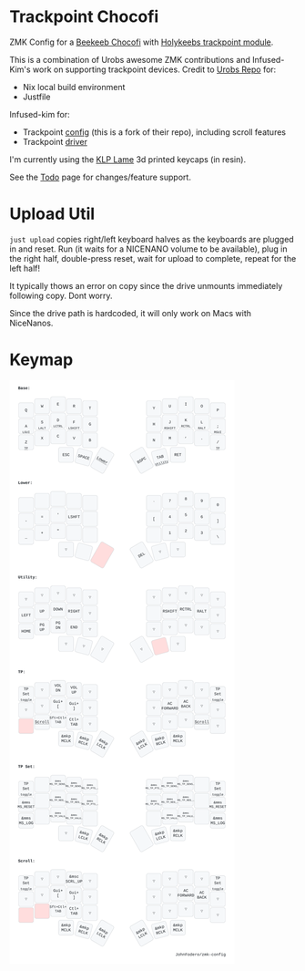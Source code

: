 # Trackpoint Chocofi

ZMK Config for a [Beekeeb Chocofi](https://shop.beekeeb.com/product/presoldered-chocofi-split-keyboard/?srsltid=AfmBOorOUkOTzw1I_VZ3Z22cdyD2wuMoCGy5-2uvoH9O_egl5vW5NNeG) with [Holykeebs trackpoint module](https://holykeebs.com/products/trackpoint-module).

This is a combination of Urobs awesome ZMK contributions and Infused-Kim's work on supporting trackpoint devices.
Credit to [Urobs Repo](https://github.com/urob/zmk-config/tree/main) for:
- Nix local build environment
- Justfile

Infused-kim for:
- Trackpoint [config](https://github.com/infused-kim/kb_zmk_ps2_mouse_trackpoint_driver-zmk_config) (this is a fork of their repo), including scroll features
- Trackpoint [driver](https://github.com/infused-kim/kb_zmk_ps2_mouse_trackpoint_driver/)

I'm currently using the [KLP Lame](https://github.com/braindefender/KLP-Lame-Keycaps) 3d printed keycaps (in resin). 

See the [Todo](todo.md) page for changes/feature support.

# Upload Util

`just upload` copies right/left keyboard halves as the keyboards are plugged in and reset. Run (it waits for a NICENANO volume to be available), plug in the right half, double-press reset, wait for upload to complete, repeat for the left half!

It typically thows an error on copy since the drive unmounts immediately following copy. Dont worry. 

Since the drive path is hardcoded, it will only work on Macs with NiceNanos. 
# Keymap
![keymap](img/base.svg)
